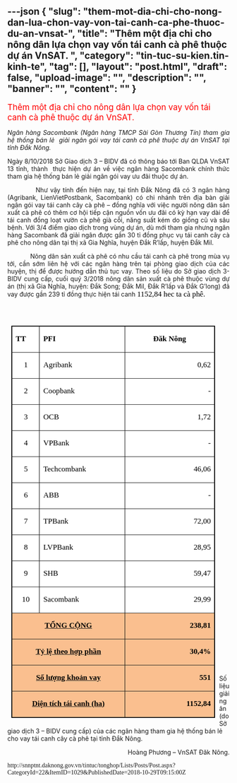 ---json
{
    "slug": "them-mot-dia-chi-cho-nong-dan-lua-chon-vay-von-tai-canh-ca-phe-thuoc-du-an-vnsat-",
    "title": "Thêm một địa chỉ cho nông dân lựa chọn vay vốn tái canh cà phê thuộc dự án VnSAT. ",
    "category": "tin-tuc-su-kien.tin-kinh-te",
    "tag": [],
    "layout": "post.html",
    "draft": false,
    "upload-image": "",
    "description": "",
    "banner": "",
    "__content__": ""
}
---
<p><span style="font-size:14.0pt"><span style="color:red">Th&ecirc;m một địa chỉ cho n&ocirc;ng d&acirc;n lựa chọn vay vốn t&aacute;i canh c&agrave; ph&ecirc; thuộc dự &aacute;n VnSAT. </span></span></p>

<p style="text-align:justify"><em>Ng&acirc;n h&agrave;ng Sacombank (Ng&acirc;n h&agrave;ng TMCP S&agrave;i G&ograve;n Thương T&iacute;n) tham gia hệ thống b&aacute;n lẻ&nbsp; giải ng&acirc;n g&oacute;i vay t&aacute;i canh c&agrave; ph&ecirc; thuộc dự &aacute;n VnSAT tại tỉnh Đắk N&ocirc;ng. </em></p>

<p style="text-align:justify">Ng&agrave;y 8/10/2018 Sở Giao dịch 3 &ndash; BIDV đ&atilde; c&oacute; th&ocirc;ng b&aacute;o tới Ban QLDA VnSAT 13 tỉnh, th&agrave;nh&nbsp; thực hiện dự &aacute;n về việc ng&acirc;n h&agrave;ng Sacombank ch&iacute;nh thức tham gia hệ thống b&aacute;n lẻ giải ng&acirc;n g&oacute;i vay ưu đ&atilde;i thuộc dự &aacute;n.</p>

<p style="text-align:justify">&nbsp;&nbsp;&nbsp;&nbsp;&nbsp;&nbsp;&nbsp;&nbsp;&nbsp;&nbsp;&nbsp; Như vậy t&iacute;nh đến hiện nay, tại tỉnh Đắk N&ocirc;ng đ&atilde; c&oacute; 3 ng&acirc;n h&agrave;ng (Agribank, LienVietPostbank, Sacombank) c&oacute; chi nh&aacute;nh tr&ecirc;n địa b&agrave;n giải ng&acirc;n g&oacute;i vay t&aacute;i canh c&acirc;y c&agrave; ph&ecirc; &ndash; đồng nghĩa với việc người n&ocirc;ng d&acirc;n sản xuất c&agrave; ph&ecirc; c&oacute; th&ecirc;m cơ hội tiếp cận nguồn vốn ưu đ&atilde;i c&oacute; kỳ hạn vay d&agrave;i để t&aacute;i canh đồng loạt vườn c&agrave; ph&ecirc; gi&agrave; cỗi, năng suất k&eacute;m do giống cũ v&agrave; s&acirc;u bệnh. Với 3/4 điểm giao dịch trong v&ugrave;ng dự &aacute;n, d&ugrave; mới tham gia nhưng ng&acirc;n h&agrave;ng Sacombank đ&atilde; giải ng&acirc;n được gần 30 tỉ đồng phục vụ t&aacute;i canh c&acirc;y c&agrave; ph&ecirc; cho n&ocirc;ng d&acirc;n tại thị x&atilde; Gia Nghĩa, huyện Đắk R&rsquo;lấp, huyện Đắk Mil.</p>

<p style="text-align:justify">&nbsp;&nbsp;&nbsp;&nbsp;&nbsp;&nbsp;&nbsp;&nbsp;&nbsp;&nbsp;&nbsp; N&ocirc;ng d&acirc;n sản xuất c&agrave; ph&ecirc; c&oacute; nhu cầu t&aacute;i canh c&agrave; ph&ecirc; trong m&ugrave;a vụ tới, cần sớm li&ecirc;n hệ với c&aacute;c ng&acirc;n h&agrave;ng tr&ecirc;n tại ph&ograve;ng giao dịch của c&aacute;c huyện, thị để được hướng dẫn thủ tục vay. Theo số liệu do Sở giao dịch 3-BIDV cung cấp, cuối qu&yacute; 3/2018 n&ocirc;ng d&acirc;n sản xuất c&agrave; ph&ecirc; thuộc v&ugrave;ng dự &aacute;n (thị x&atilde; Gia Nghĩa, huyện: Đắk Song; Đắk Mil, Đắk R&rsquo;lấp v&agrave; Đắk G&rsquo;long) đ&atilde; vay được gần 239 tỉ đồng thực hiện t&aacute;i canh <span style="font-size:13.0pt"><span style="font-family:&quot;Times New Roman&quot;,&quot;serif&quot;"><span style="color:black">1152,84</span></span></span><span style="font-size:13.0pt"><span style="font-family:&quot;Times New Roman&quot;,&quot;serif&quot;"><span style="color:black"> hec ta c&agrave; ph&ecirc;. </span></span></span></p>

<p style="text-align:justify">&nbsp;</p>

<table align="left" border="1" cellspacing="0" class="Table" style="background:white; border-collapse:collapse; border:solid windowtext 1.0pt; margin-left:6.75pt; margin-right:6.75pt; width:346.8pt">
	<tbody>
		<tr>
			<td style="background-color:white; width:38.0pt">
			<p><strong><span style="font-size:13.0pt"><span style="font-family:&quot;Times New Roman&quot;,&quot;serif&quot;"><span style="color:black">TT</span></span></span></strong></p>
			</td>
			<td style="background-color:white; width:145.8pt">
			<p><strong><span style="font-size:13.0pt"><span style="font-family:&quot;Times New Roman&quot;,&quot;serif&quot;"><span style="color:black">PFI</span></span></span></strong></p>
			</td>
			<td style="background-color:white; width:163.0pt">
			<p style="text-align:center"><strong><span style="font-size:13.0pt"><span style="font-family:&quot;Times New Roman&quot;,&quot;serif&quot;"><span style="color:black">Đăk N&ocirc;ng</span></span></span></strong></p>
			</td>
		</tr>
		<tr>
			<td style="background-color:white; width:38.0pt">
			<p style="text-align:center"><span style="font-size:13.0pt"><span style="font-family:&quot;Times New Roman&quot;,&quot;serif&quot;"><span style="color:black">1</span></span></span></p>
			</td>
			<td style="background-color:white; width:145.8pt">
			<p><span style="font-size:13.0pt"><span style="font-family:&quot;Times New Roman&quot;,&quot;serif&quot;"><span style="color:black">Agribank</span></span></span></p>
			</td>
			<td style="background-color:white; width:163.0pt">
			<p style="text-align:right"><span style="font-size:13.0pt"><span style="font-family:&quot;Times New Roman&quot;,&quot;serif&quot;"><span style="color:black">0,62</span></span></span></p>
			</td>
		</tr>
		<tr>
			<td style="background-color:white; width:38.0pt">
			<p style="text-align:center"><span style="font-size:13.0pt"><span style="font-family:&quot;Times New Roman&quot;,&quot;serif&quot;"><span style="color:black">2</span></span></span></p>
			</td>
			<td style="background-color:white; width:145.8pt">
			<p><span style="font-size:13.0pt"><span style="font-family:&quot;Times New Roman&quot;,&quot;serif&quot;"><span style="color:black">Coopbank</span></span></span></p>
			</td>
			<td style="background-color:white; width:163.0pt">
			<p style="text-align:right"><span style="font-size:13.0pt"><span style="font-family:&quot;Times New Roman&quot;,&quot;serif&quot;"><span style="color:black">- </span></span></span></p>
			</td>
		</tr>
		<tr>
			<td style="background-color:white; width:38.0pt">
			<p style="text-align:center"><span style="font-size:13.0pt"><span style="font-family:&quot;Times New Roman&quot;,&quot;serif&quot;"><span style="color:black">3</span></span></span></p>
			</td>
			<td style="background-color:white; width:145.8pt">
			<p><span style="font-size:13.0pt"><span style="font-family:&quot;Times New Roman&quot;,&quot;serif&quot;"><span style="color:black">OCB</span></span></span></p>
			</td>
			<td style="background-color:white; width:163.0pt">
			<p style="text-align:right"><span style="font-size:13.0pt"><span style="font-family:&quot;Times New Roman&quot;,&quot;serif&quot;"><span style="color:black">1,72</span></span></span></p>
			</td>
		</tr>
		<tr>
			<td style="background-color:white; width:38.0pt">
			<p style="text-align:center"><span style="font-size:13.0pt"><span style="font-family:&quot;Times New Roman&quot;,&quot;serif&quot;"><span style="color:black">4</span></span></span></p>
			</td>
			<td style="background-color:white; width:145.8pt">
			<p><span style="font-size:13.0pt"><span style="font-family:&quot;Times New Roman&quot;,&quot;serif&quot;"><span style="color:black">VPBank</span></span></span></p>
			</td>
			<td style="background-color:white; width:163.0pt">
			<p style="text-align:right"><span style="font-size:13.0pt"><span style="font-family:&quot;Times New Roman&quot;,&quot;serif&quot;"><span style="color:black">- </span></span></span></p>
			</td>
		</tr>
		<tr>
			<td style="background-color:white; width:38.0pt">
			<p style="text-align:center"><span style="font-size:13.0pt"><span style="font-family:&quot;Times New Roman&quot;,&quot;serif&quot;"><span style="color:black">5</span></span></span></p>
			</td>
			<td style="background-color:white; width:145.8pt">
			<p><span style="font-size:13.0pt"><span style="font-family:&quot;Times New Roman&quot;,&quot;serif&quot;"><span style="color:black">Techcombank</span></span></span></p>
			</td>
			<td style="background-color:white; width:163.0pt">
			<p style="text-align:right"><span style="font-size:13.0pt"><span style="font-family:&quot;Times New Roman&quot;,&quot;serif&quot;"><span style="color:black">46,06</span></span></span></p>
			</td>
		</tr>
		<tr>
			<td style="background-color:white; width:38.0pt">
			<p style="text-align:center"><span style="font-size:13.0pt"><span style="font-family:&quot;Times New Roman&quot;,&quot;serif&quot;"><span style="color:black">6</span></span></span></p>
			</td>
			<td style="background-color:white; width:145.8pt">
			<p><span style="font-size:13.0pt"><span style="font-family:&quot;Times New Roman&quot;,&quot;serif&quot;"><span style="color:black">ABB</span></span></span></p>
			</td>
			<td style="background-color:white; width:163.0pt">
			<p style="text-align:right"><span style="font-size:13.0pt"><span style="font-family:&quot;Times New Roman&quot;,&quot;serif&quot;"><span style="color:black">- </span></span></span></p>
			</td>
		</tr>
		<tr>
			<td style="background-color:white; width:38.0pt">
			<p style="text-align:center"><span style="font-size:13.0pt"><span style="font-family:&quot;Times New Roman&quot;,&quot;serif&quot;"><span style="color:black">7</span></span></span></p>
			</td>
			<td style="background-color:white; width:145.8pt">
			<p><span style="font-size:13.0pt"><span style="font-family:&quot;Times New Roman&quot;,&quot;serif&quot;"><span style="color:black">TPBank</span></span></span></p>
			</td>
			<td style="background-color:white; width:163.0pt">
			<p style="text-align:right"><span style="font-size:13.0pt"><span style="font-family:&quot;Times New Roman&quot;,&quot;serif&quot;"><span style="color:black">72,00</span></span></span></p>
			</td>
		</tr>
		<tr>
			<td style="background-color:white; width:38.0pt">
			<p style="text-align:center"><span style="font-size:13.0pt"><span style="font-family:&quot;Times New Roman&quot;,&quot;serif&quot;"><span style="color:black">8</span></span></span></p>
			</td>
			<td style="background-color:white; width:145.8pt">
			<p><span style="font-size:13.0pt"><span style="font-family:&quot;Times New Roman&quot;,&quot;serif&quot;"><span style="color:black">LVPBank</span></span></span></p>
			</td>
			<td style="background-color:white; width:163.0pt">
			<p style="text-align:right"><span style="font-size:13.0pt"><span style="font-family:&quot;Times New Roman&quot;,&quot;serif&quot;"><span style="color:black">28,95</span></span></span></p>
			</td>
		</tr>
		<tr>
			<td style="background-color:white; width:38.0pt">
			<p style="text-align:center"><span style="font-size:13.0pt"><span style="font-family:&quot;Times New Roman&quot;,&quot;serif&quot;"><span style="color:black">9</span></span></span></p>
			</td>
			<td style="background-color:white; width:145.8pt">
			<p><span style="font-size:13.0pt"><span style="font-family:&quot;Times New Roman&quot;,&quot;serif&quot;"><span style="color:black">SHB</span></span></span></p>
			</td>
			<td style="background-color:white; width:163.0pt">
			<p style="text-align:right"><span style="font-size:13.0pt"><span style="font-family:&quot;Times New Roman&quot;,&quot;serif&quot;"><span style="color:black">59,47</span></span></span></p>
			</td>
		</tr>
		<tr>
			<td style="background-color:white; width:38.0pt">
			<p style="text-align:center"><span style="font-size:13.0pt"><span style="font-family:&quot;Times New Roman&quot;,&quot;serif&quot;"><span style="color:black">10</span></span></span></p>
			</td>
			<td style="background-color:white; width:145.8pt">
			<p><span style="font-size:13.0pt"><span style="font-family:&quot;Times New Roman&quot;,&quot;serif&quot;"><span style="color:black">Sacombank</span></span></span></p>
			</td>
			<td style="background-color:white; width:163.0pt">
			<p style="text-align:right"><span style="font-size:13.0pt"><span style="font-family:&quot;Times New Roman&quot;,&quot;serif&quot;"><span style="color:black">29,99</span></span></span></p>
			</td>
		</tr>
		<tr>
			<td colspan="2" style="background-color:#fabf8f; width:183.8pt">
			<p style="text-align:center"><strong><u><span style="font-size:13.0pt"><span style="font-family:&quot;Times New Roman&quot;,&quot;serif&quot;"><span style="color:black">TỔNG CỘNG</span></span></span></u></strong></p>
			</td>
			<td style="background-color:#fabf8f; width:163.0pt">
			<p style="text-align:right"><strong><span style="font-size:13.0pt"><span style="font-family:&quot;Times New Roman&quot;,&quot;serif&quot;"><span style="color:black">238,81</span></span></span></strong></p>
			</td>
		</tr>
		<tr>
			<td colspan="2" style="background-color:#fabf8f; width:183.8pt">
			<p style="text-align:center"><strong><u><span style="font-size:13.0pt"><span style="font-family:&quot;Times New Roman&quot;,&quot;serif&quot;"><span style="color:black">Tỷ lệ theo hợp phần</span></span></span></u></strong></p>
			</td>
			<td style="background-color:#fabf8f; width:163.0pt">
			<p style="text-align:right"><strong><span style="font-size:13.0pt"><span style="font-family:&quot;Times New Roman&quot;,&quot;serif&quot;"><span style="color:black">30,4%</span></span></span></strong></p>
			</td>
		</tr>
		<tr>
			<td colspan="2" style="background-color:#fabf8f; width:183.8pt">
			<p style="text-align:center"><strong><u><span style="font-size:13.0pt"><span style="font-family:&quot;Times New Roman&quot;,&quot;serif&quot;"><span style="color:black">Số lượng khoản vay</span></span></span></u></strong></p>
			</td>
			<td style="background-color:#fabf8f; width:163.0pt">
			<p style="text-align:right"><strong><span style="font-size:13.0pt"><span style="font-family:&quot;Times New Roman&quot;,&quot;serif&quot;"><span style="color:black">551</span></span></span></strong></p>
			</td>
		</tr>
		<tr>
			<td colspan="2" style="background-color:#fabf8f; width:183.8pt">
			<p style="text-align:center"><strong><u><span style="font-size:13.0pt"><span style="font-family:&quot;Times New Roman&quot;,&quot;serif&quot;"><span style="color:black">Diện t&iacute;ch t&aacute;i canh (ha)</span></span></span></u></strong></p>
			</td>
			<td style="background-color:#fabf8f; width:163.0pt">
			<p style="text-align:right"><strong><span style="font-size:13.0pt"><span style="font-family:&quot;Times New Roman&quot;,&quot;serif&quot;"><span style="color:black">1152,84</span></span></span></strong></p>
			</td>
		</tr>
	</tbody>
</table>

<p>&nbsp;</p>

<p>&nbsp;</p>

<p>&nbsp;</p>

<p>&nbsp;</p>

<p>&nbsp;</p>

<p>&nbsp;</p>

<p>&nbsp;</p>

<p>&nbsp;</p>

<p>&nbsp;</p>

<p>&nbsp;</p>

<p>&nbsp;</p>

<p>&nbsp;</p>

<p>&nbsp;</p>

<p>&nbsp;</p>

<p>&nbsp;</p>

<p>&nbsp;</p>

<p>&nbsp;</p>

<p>&nbsp;</p>

<p>&nbsp;</p>

<p>&nbsp;</p>

<p>&nbsp;</p>

<p>&nbsp;</p>

<p>&nbsp;</p>

<p>&nbsp;</p>

<p>&nbsp;</p>

<p>&nbsp;</p>

<p>Số liệu giải ng&acirc;n (do Sở giao dịch 3 &ndash; BIDV cung cấp) của c&aacute;c ng&acirc;n h&agrave;ng tham gia hệ thống b&aacute;n lẻ cho vay t&aacute;i canh c&acirc;y c&agrave; ph&ecirc; tại tỉnh Đắk N&ocirc;ng.</p>

<p style="text-align:right">Ho&agrave;ng Phương &ndash; VnSAT Đăk N&ocirc;ng.</p>

<p style="text-align:justify"><span style="font-family:&quot;Calibri&quot;,&quot;sans-serif&quot;">http://snnptnt.daknong.gov.vn/tintuc/tonghop/Lists/Posts/Post.aspx?CategoryId=22&amp;ItemID=1029&amp;PublishedDate=2018-10-29T09:15:00Z</span></p>

<p style="text-align:right">&nbsp;</p>

